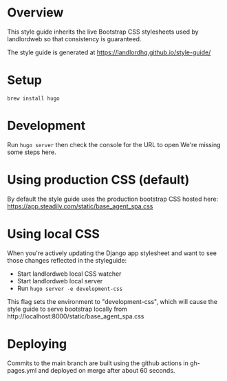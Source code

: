 # Overview
This style guide inherits the live Bootstrap CSS stylesheets used by landlordweb so that consistency is guaranteed.  

The style guide is generated at https://landlordhq.github.io/style-guide/

# Setup
`brew install hugo`

# Development
Run `hugo server` then check the console for the URL to open
We're missing some steps here.

# Using production CSS (default)
By default the style guide uses the production bootstrap CSS hosted here: https://app.steadily.com/static/base_agent_spa.css

# Using local CSS
When you're actively updating the Django app stylesheet and want to see those changes reflected in the styleguide:

- Start landlordweb local CSS watcher
- Start landlordweb local server
- Run `hugo server -e development-css`

This flag sets the environment to "development-css", which will cause the style guide to serve bootstrap locally from http://localhost:8000/static/base_agent_spa.css

# Deploying

Commits to the main branch are built using the github actions in gh-pages.yml and deployed on merge after about 60 seconds.
